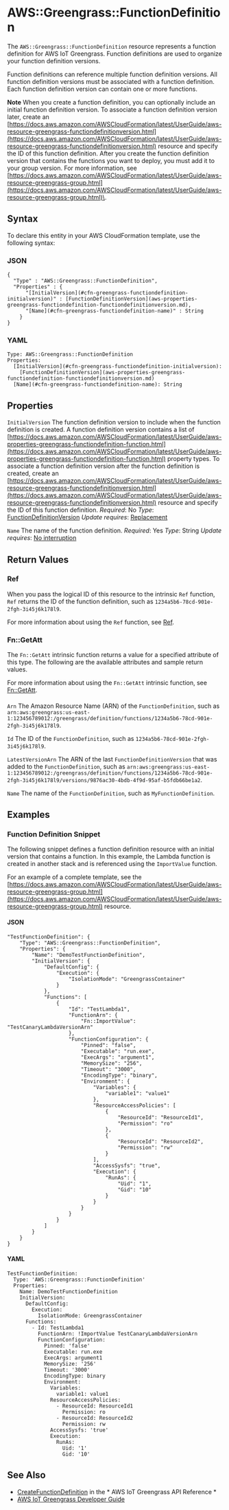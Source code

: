 # AWS::Greengrass::FunctionDefinition<a name="aws-resource-greengrass-functiondefinition"></a>

The `AWS::Greengrass::FunctionDefinition` resource represents a function definition for AWS IoT Greengrass\. Function definitions are used to organize your function definition versions\.

Function definitions can reference multiple function definition versions\. All function definition versions must be associated with a function definition\. Each function definition version can contain one or more functions\.

**Note**
When you create a function definition, you can optionally include an initial function definition version\. To associate a function definition version later, create an [https://docs.aws.amazon.com/AWSCloudFormation/latest/UserGuide/aws-resource-greengrass-functiondefinitionversion.html](https://docs.aws.amazon.com/AWSCloudFormation/latest/UserGuide/aws-resource-greengrass-functiondefinitionversion.html) resource and specify the ID of this function definition\.
After you create the function definition version that contains the functions you want to deploy, you must add it to your group version\. For more information, see [https://docs.aws.amazon.com/AWSCloudFormation/latest/UserGuide/aws-resource-greengrass-group.html](https://docs.aws.amazon.com/AWSCloudFormation/latest/UserGuide/aws-resource-greengrass-group.html)\.

## Syntax<a name="aws-resource-greengrass-functiondefinition-syntax"></a>

To declare this entity in your AWS CloudFormation template, use the following syntax:

### JSON<a name="aws-resource-greengrass-functiondefinition-syntax.json"></a>

```
{
  "Type" : "AWS::Greengrass::FunctionDefinition",
  "Properties" : {
      "[InitialVersion](#cfn-greengrass-functiondefinition-initialversion)" : [FunctionDefinitionVersion](aws-properties-greengrass-functiondefinition-functiondefinitionversion.md),
      "[Name](#cfn-greengrass-functiondefinition-name)" : String
    }
}
```

### YAML<a name="aws-resource-greengrass-functiondefinition-syntax.yaml"></a>

```
Type: AWS::Greengrass::FunctionDefinition
Properties:
  [InitialVersion](#cfn-greengrass-functiondefinition-initialversion):
    [FunctionDefinitionVersion](aws-properties-greengrass-functiondefinition-functiondefinitionversion.md)
  [Name](#cfn-greengrass-functiondefinition-name): String
```

## Properties<a name="aws-resource-greengrass-functiondefinition-properties"></a>

`InitialVersion`  <a name="cfn-greengrass-functiondefinition-initialversion"></a>
The function definition version to include when the function definition is created\. A function definition version contains a list of [https://docs.aws.amazon.com/AWSCloudFormation/latest/UserGuide/aws-properties-greengrass-functiondefinition-function.html](https://docs.aws.amazon.com/AWSCloudFormation/latest/UserGuide/aws-properties-greengrass-functiondefinition-function.html) property types\.
To associate a function definition version after the function definition is created, create an [https://docs.aws.amazon.com/AWSCloudFormation/latest/UserGuide/aws-resource-greengrass-functiondefinitionversion.html](https://docs.aws.amazon.com/AWSCloudFormation/latest/UserGuide/aws-resource-greengrass-functiondefinitionversion.html) resource and specify the ID of this function definition\.
*Required*: No
*Type*: [FunctionDefinitionVersion](aws-properties-greengrass-functiondefinition-functiondefinitionversion.md)
*Update requires*: [Replacement](https://docs.aws.amazon.com/AWSCloudFormation/latest/UserGuide/using-cfn-updating-stacks-update-behaviors.html#update-replacement)

`Name`  <a name="cfn-greengrass-functiondefinition-name"></a>
The name of the function definition\.
*Required*: Yes
*Type*: String
*Update requires*: [No interruption](https://docs.aws.amazon.com/AWSCloudFormation/latest/UserGuide/using-cfn-updating-stacks-update-behaviors.html#update-no-interrupt)

## Return Values<a name="aws-resource-greengrass-functiondefinition-return-values"></a>

### Ref<a name="aws-resource-greengrass-functiondefinition-return-values-ref"></a>

 When you pass the logical ID of this resource to the intrinsic `Ref` function, `Ref` returns the ID of the function definition, such as `1234a5b6-78cd-901e-2fgh-3i45j6k178l9`\.

For more information about using the `Ref` function, see [Ref](https://docs.aws.amazon.com/AWSCloudFormation/latest/UserGuide/intrinsic-function-reference-ref.html)\.

### Fn::GetAtt<a name="aws-resource-greengrass-functiondefinition-return-values-fn--getatt"></a>

The `Fn::GetAtt` intrinsic function returns a value for a specified attribute of this type\. The following are the available attributes and sample return values\.

For more information about using the `Fn::GetAtt` intrinsic function, see [Fn::GetAtt](https://docs.aws.amazon.com/AWSCloudFormation/latest/UserGuide/intrinsic-function-reference-getatt.html)\.

#### <a name="aws-resource-greengrass-functiondefinition-return-values-fn--getatt-fn--getatt"></a>

`Arn`  <a name="Arn-fn::getatt"></a>
The Amazon Resource Name \(ARN\) of the `FunctionDefinition`, such as `arn:aws:greengrass:us-east-1:123456789012:/greengrass/definition/functions/1234a5b6-78cd-901e-2fgh-3i45j6k178l9`\.

`Id`  <a name="Id-fn::getatt"></a>
The ID of the `FunctionDefinition`, such as `1234a5b6-78cd-901e-2fgh-3i45j6k178l9`\.

`LatestVersionArn`  <a name="LatestVersionArn-fn::getatt"></a>
The ARN of the last `FunctionDefinitionVersion` that was added to the `FunctionDefinition`, such as `arn:aws:greengrass:us-east-1:123456789012:/greengrass/definition/functions/1234a5b6-78cd-901e-2fgh-3i45j6k178l9/versions/9876ac30-4bdb-4f9d-95af-b5fdb66be1a2`\.

`Name`  <a name="Name-fn::getatt"></a>
The name of the `FunctionDefinition`, such as `MyFunctionDefinition`\.

## Examples<a name="aws-resource-greengrass-functiondefinition--examples"></a>

### Function Definition Snippet<a name="aws-resource-greengrass-functiondefinition--examples--Function_Definition_Snippet"></a>

The following snippet defines a function definition resource with an initial version that contains a function\. In this example, the Lambda function is created in another stack and is referenced using the `ImportValue` function\.

For an example of a complete template, see the [https://docs.aws.amazon.com/AWSCloudFormation/latest/UserGuide/aws-resource-greengrass-group.html](https://docs.aws.amazon.com/AWSCloudFormation/latest/UserGuide/aws-resource-greengrass-group.html) resource\.

#### JSON<a name="aws-resource-greengrass-functiondefinition--examples--Function_Definition_Snippet--json"></a>

```
"TestFunctionDefinition": {
    "Type": "AWS::Greengrass::FunctionDefinition",
    "Properties": {
        "Name": "DemoTestFunctionDefinition",
        "InitialVersion": {
            "DefaultConfig": {
                "Execution": {
                    "IsolationMode": "GreengrassContainer"
                }
            },
            "Functions": [
                {
                    "Id": "TestLambda1",
                    "FunctionArn": {
                        "Fn::ImportValue": "TestCanaryLambdaVersionArn"
                    },
                    "FunctionConfiguration": {
                        "Pinned": "false",
                        "Executable": "run.exe",
                        "ExecArgs": "argument1",
                        "MemorySize": "256",
                        "Timeout": "3000",
                        "EncodingType": "binary",
                        "Environment": {
                            "Variables": {
                                "variable1": "value1"
                            },
                            "ResourceAccessPolicies": [
                                {
                                    "ResourceId": "ResourceId1",
                                    "Permission": "ro"
                                },
                                {
                                    "ResourceId": "ResourceId2",
                                    "Permission": "rw"
                                }
                            ],
                            "AccessSysfs": "true",
                            "Execution": {
                                "RunAs": {
                                    "Uid": "1",
                                    "Gid": "10"
                                }
                            }
                        }
                    }
                }
            ]
        }
    }
}
```

#### YAML<a name="aws-resource-greengrass-functiondefinition--examples--Function_Definition_Snippet--yaml"></a>

```
TestFunctionDefinition:
  Type: 'AWS::Greengrass::FunctionDefinition'
  Properties:
    Name: DemoTestFunctionDefinition
    InitialVersion:
      DefaultConfig:
        Execution:
          IsolationMode: GreengrassContainer
      Functions:
        - Id: TestLambda1
          FunctionArn: !ImportValue TestCanaryLambdaVersionArn
          FunctionConfiguration:
            Pinned: 'false'
            Executable: run.exe
            ExecArgs: argument1
            MemorySize: '256'
            Timeout: '3000'
            EncodingType: binary
            Environment:
              Variables:
                variable1: value1
              ResourceAccessPolicies:
                - ResourceId: ResourceId1
                  Permission: ro
                - ResourceId: ResourceId2
                  Permission: rw
              AccessSysfs: 'true'
              Execution:
                RunAs:
                  Uid: '1'
                  Gid: '10'
```

## See Also<a name="aws-resource-greengrass-functiondefinition--seealso"></a>
+  [CreateFunctionDefinition](https://docs.aws.amazon.com/greengrass/latest/apireference/createfunctiondefinition-post.html) in the * AWS IoT Greengrass API Reference *
+  [AWS IoT Greengrass Developer Guide](https://docs.aws.amazon.com/greengrass/latest/developerguide/)
